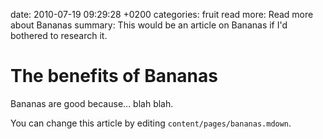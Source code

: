 date: 2010-07-19 09:29:28 +0200
categories: fruit
read more: Read more about Bananas
summary: This would be an article on Bananas if I'd bothered to research it.

#  The benefits of Bananas

Bananas are good because... blah blah.

You can change this article by editing `content/pages/bananas.mdown`.

